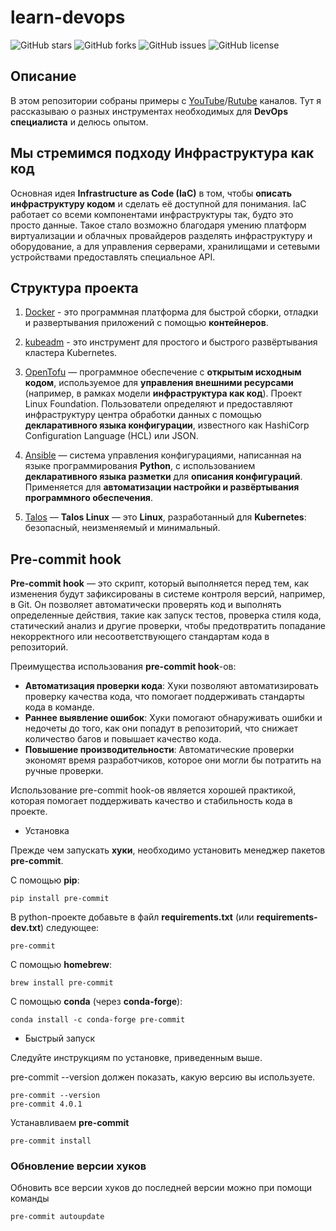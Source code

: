 # learn-devops

![GitHub stars](https://img.shields.io/github/stars/batonogov/learn-devops?style=flat-square)
![GitHub forks](https://img.shields.io/github/forks/batonogov/learn-devops?style=flat-square)
![GitHub issues](https://img.shields.io/github/issues/batonogov/learn-devops?style=flat-square)
![GitHub license](https://img.shields.io/github/license/batonogov/learn-devops?style=flat-square)

## Описание

В этом репозитории собраны примеры с [YouTube](https://www.youtube.com/@fedor_batonogov)/[Rutube](https://rutube.ru/channel/31656928) каналов.
Тут я рассказываю о разных инструментах необходимых для **DevOps специалиста** и делюсь опытом.

## Мы стремимся подходу **Инфраструктура как код**

Основная идея **Infrastructure as Code (IaC)** в том, чтобы **описать инфраструктуру кодом** и сделать её доступной для понимания.
IaC работает со всеми компонентами инфраструктуры так, будто это просто данные.
Такое стало возможно благодаря умению платформ виртуализации и облачных провайдеров разделять инфраструктуру и оборудование,
а для управления серверами, хранилищами и сетевыми устройствами предоставлять специальное API.

## Структура проекта

1. [Docker](./docker/) - это программная платформа для быстрой сборки, отладки и развертывания приложений с помощью **контейнеров**.

2. [kubeadm](./kubeadm/) - это инструмент для простого и быстрого развёртывания кластера Kubernetes.

3. [OpenTofu](./opentofu/) — программное обеспечение с **открытым исходным кодом**,
используемое для **управления внешними ресурсами** (например, в рамках модели **инфраструктура как код**). Проект Linux Foundation.
Пользователи определяют и предоставляют инфраструктуру центра обработки данных с помощью **декларативного языка конфигурации**,
известного как HashiCorp Configuration Language (HCL) или JSON.

4. [Ansible](./ansible/) — система управления конфигурациями, написанная на языке программирования **Python**,
с использованием **декларативного языка разметки** для **описания конфигураций**.
Применяется для **автоматизации настройки и развёртывания программного обеспечения**.

5. [Talos](./talos/) — **Talos Linux** — это **Linux**, разработанный для **Kubernetes**: безопасный, неизменяемый и минимальный.

## Pre-commit hook

**Pre-commit hook** — это скрипт, который выполняется перед тем, как изменения будут зафиксированы в системе контроля версий, например, в Git.
Он позволяет автоматически проверять код и выполнять определенные действия, такие как запуск тестов, проверка стиля кода,
статический анализ и другие проверки, чтобы предотвратить попадание некорректного или несоответствующего стандартам кода в репозиторий.

Преимущества использования **pre-commit hook**-ов:

- **Автоматизация проверки кода**: Хуки позволяют автоматизировать проверку качества кода, что помогает поддерживать стандарты кода в команде.
- **Раннее выявление ошибок**: Хуки помогают обнаруживать ошибки и недочеты до того, как они попадут в репозиторий,
что снижает количество багов и повышает качество кода.
- **Повышение производительности**: Автоматические проверки экономят время разработчиков, которое они могли бы потратить на ручные проверки.

Использование pre-commit hook-ов является хорошей практикой, которая помогает поддерживать качество и стабильность кода в проекте.

- Установка

Прежде чем запускать **хуки**, необходимо установить менеджер пакетов **pre-commit**.

С помощью **pip**:

```console
pip install pre-commit
```

В python-проекте добавьте в файл **requirements.txt** (или **requirements-dev.txt**) следующее:

```text
pre-commit
```

С помощью **homebrew**:

```console
brew install pre-commit
```

С помощью **conda** (через **conda-forge**):

```console
conda install -c conda-forge pre-commit
```

- Быстрый запуск

Следуйте инструкциям по установке, приведенным выше.

pre-commit --version должен показать, какую версию вы используете.

```console
pre-commit --version
pre-commit 4.0.1
```

Устанавливаем **pre-commit**

```console
pre-commit install
```

### Обновление версии хуков

Обновить все версии хуков до последней версии можно при помощи команды

```sh
pre-commit autoupdate
```

